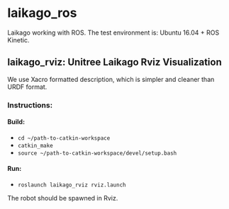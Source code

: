 # laikago_ros
Laikago working with ROS. The test environment is: Ubuntu 16.04 + ROS Kinetic.

## laikago_rviz: Unitree Laikago Rviz Visualization

We use Xacro formatted description, which is simpler and cleaner than URDF format.
### Instructions:
#### Build:
* `cd ~/path-to-catkin-workspace`
* `catkin_make`
* `source ~/path-to-catkin-workspace/devel/setup.bash`
#### Run:
* `roslaunch laikago_rviz rviz.launch`

The robot should be spawned in Rviz.

